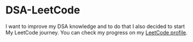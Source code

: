 # DSA-LeetCode
I want to improve my DSA knowledge and to do that I also decided to start My LeetCode journey.
You can check my progress on my [LeetCode profile](https://leetcode.com/u/AkshayAshokCode/).
